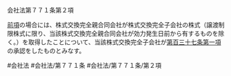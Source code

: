 会社法第７７１条第２項

[前項](会社法＿＿＿＿第７７１条第１項)の場合には、株式交換完全親合同会社が株式交換完全子会社の株式（譲渡制限株式に限り、当該株式交換完全親合同会社が効力発生日前から有するものを除く。）を取得したことについて、当該株式交換完全子会社が[第百三十七条第一項](会社法＿＿＿＿第１３７条第１項)の承認をしたものとみなす。

#会社法
#会社法/第７７１条
#会社法/第７７１条/第２項

